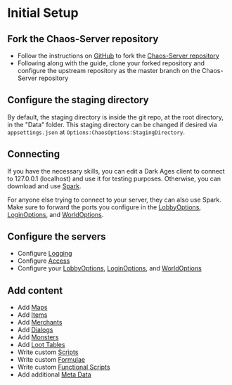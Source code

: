 # Initial Setup

## Fork the Chaos-Server repository

- Follow the instructions on [GitHub](https://help.github.com/articles/fork-a-repo/) to fork
  the [Chaos-Server repository](https://github.com/Sichii/Chaos-Server)
- Following along with the guide, clone your forked repository and configure the upstream repository as the master
  branch on the Chaos-Server repository

## Configure the staging directory

By default, the staging directory is inside the git repo, at the root directory, in the "Data" folder. This staging
directory can be changed if desired via `appsettings.json` at `Options:ChaosOptions:StagingDirectory`.

## Connecting

If you have the necessary skills, you can edit a Dark Ages client to connect to 127.0.0.1 (localhost) and use it for
testing purposes. Otherwise, you can download and use [Spark](https://github.com/ewrogers/Spark).

For anyone else trying to connect to your server, they can also use Spark. Make sure to forward the ports you configure
in the [LobbyOptions](LobbyOptions.md), [LoginOptions](LoginOptions.md), and [WorldOptions](WorldOptions.md).

## Configure the servers

- Configure [Logging](Logging.md)
- Configure [Access](AccessManager.md)
- Configure your [LobbyOptions](LobbyOptions.md), [LoginOptions](LoginOptions.md), and [WorldOptions](WorldOptions.md)

## Add content

- Add [Maps](Maps.md)
- Add [Items](Items.md)
- Add [Merchants](Merchants.md)
- Add [Dialogs](Dialogs.md)
- Add [Monsters](Monsters.md)
- Add [Loot Tables](LootTables.md)
- Write custom [Scripts](Scripts.md)
- Write custom [Formulae](Formulae.md)
- Write custom [Functional Scripts](FunctionalScripts.md)
- Add additional [Meta Data](MetaData.md)